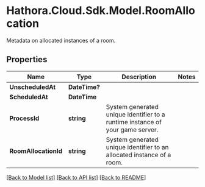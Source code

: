 # Hathora.Cloud.Sdk.Model.RoomAllocation
Metadata on allocated instances of a room.

## Properties

Name | Type | Description | Notes
------------ | ------------- | ------------- | -------------
**UnscheduledAt** | **DateTime?** |  | 
**ScheduledAt** | **DateTime** |  | 
**ProcessId** | **string** | System generated unique identifier to a runtime instance of your game server. | 
**RoomAllocationId** | **string** | System generated unique identifier to an allocated instance of a room. | 

[[Back to Model list]](../README.md#documentation-for-models) [[Back to API list]](../README.md#documentation-for-api-endpoints) [[Back to README]](../README.md)

